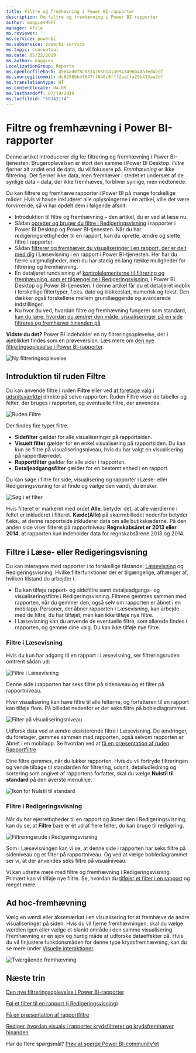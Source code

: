 ```yaml
---
title: Filtre og fremhævning i Power BI-rapporter
description: Om filtre og fremhævning i Power BI-rapporter
author: maggiesMSFT
manager: kfile
ms.reviewer: ''
ms.service: powerbi
ms.subservice: powerbi-service
ms.topic: conceptual
ms.date: 05/22/2019
ms.author: maggies
LocalizationGroup: Reports
ms.openlocfilehash: 4584ad0f8c083a765b1a1a9943496b40a3ed4bdf
ms.sourcegitcommit: dc0258bb4f647ff646c6fff2aaffa29b413aa2df
ms.translationtype: HT
ms.contentlocale: da-DK
ms.lasthandoff: 07/19/2019
ms.locfileid: "68342174"
---
```

# <a name="filters-and-highlighting-in-power-bi-reports"></a>Filtre og fremhævning i Power BI-rapporter
 Denne artikel introducerer dig for filtrering og fremhævning i Power BI-tjenesten. Brugeroplevelsen er stort den samme i Power BI Desktop. *Filtre* fjerner alt andet end de data, du vil fokusere på. *Fremhævning* er ikke filtrering. Det fjerner ikke data, men fremhæver i stedet et undersæt af de synlige data – data, der ikke fremhæves, forbliver synlige, men nedtonede.

Du kan filtrere og fremhæve rapporter i Power BI på mange forskellige måder. Hvis vi havde inkluderet alle oplysningerne i én artikel, ville det være forvirrende, så vi har opdelt dem i følgende afsnit:

* Introduktion til filtre og fremhævning – den artikel, du er ved at læse nu.
* Sådan [opretter og bruger du filtre i Redigeringsvisning](power-bi-report-add-filter.md) i rapporter i Power BI Desktop og Power BI-tjenesten. Når du har redigeringsrettigheder til en rapport, kan du oprette, ændre og slette filtre i rapporter.
* Sådan [filtrerer og fremhæver du visualiseringer i en rapport, der er delt med dig](consumer/end-user-interactions.md) i Læsevisning i en rapport i Power BI-tjenesten. Her har du færre valgmuligheder, men du har stadig en lang række muligheder for filtrering og fremhævning.  
* En detaljeret rundvisning af [kontrolelementerne til filtrering og fremhævning, som er tilgængelige i Redigeringsvisning](power-bi-report-add-filter.md), i Power BI Desktop og Power BI-tjenesten. I denne artikel får du et detaljeret indblik i forskellige filtertyper, f.eks. dato og klokkeslæt, numerisk og tekst. Den dækker også forskellene mellem grundlæggende og avancerede indstillinger.
* Nu hvor du ved, hvordan filtre og fremhævning fungerer som standard, [kan du lære, hvordan du ændrer den måde, visualiseringer på en side filtreres og fremhæver hinanden på](service-reports-visual-interactions.md)

**Vidste du det?** Power BI indeholder en ny filtreringsoplevelse, der i øjeblikket findes som en prøveversion. Læs mere om [den nye filtreringsoplevelse i Power BI-rapporter](power-bi-report-filter.md).

![Ny filtreringsoplevelse](media/power-bi-reports-filters-and-highlighting/power-bi-filter-reading.png)


## <a name="intro-to-the-filters-pane"></a>Introduktion til ruden Filtre

Du kan anvende filtre i ruden **Filtre** eller ved [at foretage valg i udsnitsværktøj](visuals/power-bi-visualization-slicers.md) direkte på selve rapporten. Ruden Filtre viser de tabeller og felter, der bruges i rapporten, og eventuelle filtre, der anvendes. 

![Ruden Filtre](media/power-bi-reports-filters-and-highlighting/power-bi-add-filter-reading-view.png)

Der findes fire typer filtre.

- **Sidefilter** gælder for alle visualiseringer på rapportsiden.     
- **Visuelt filter** gælder for en enkel visualisering på rapportsiden. Du kan kun se filtre på visualiseringsniveau, hvis du har valgt en visualisering på rapportlærredet.    
- **Rapportfilter** gælder for alle sider i rapporten.    
- **Detaljeadgangsfilter** gælder for en bestemt enhed i en rapport.    

Du kan søge i filtre for side, visualisering og rapporter i Læse- eller Redigeringsvisning for at finde og vælge den værdi, du ønsker. 

![Søg i et filter](media/power-bi-reports-filters-and-highlighting/power-bi-search-filter.png)

Hvis filteret er markeret med ordet **Alle**, betyder det, at alle værdierne i feltet er inkluderet i filteret.  **Kæde(Alle)** på skærmbilledet nedenfor betyder f.eks., at denne rapportside inkluderer data om alle butikskæderne.  På den anden side viser filteret på rapportniveau **Regnskabsåret er 2013 eller 2014**, at rapporten kun indeholder data for regnskabsårene 2013 og 2014.

## <a name="filters-in-reading-or-editing-view"></a>Filtre i Læse- eller Redigeringsvisning
Du kan interagere med rapporter i to forskellige tilstande: [Læsevisning](consumer/end-user-reading-view.md) og Redigeringsvisning. Hvilke filterfunktioner der er tilgængelige, afhænger af, hvilken tilstand du arbejder i.

* Du kan tilføje rapport- og sidefiltre samt detaljeadgangs- og visualiseringsfiltre i Redigeringsvisning. Filtrene gemmes sammen med rapporten, når du gemmer den, også selv om rapporten er åbnet i en mobilapp. Personer, der åbner rapporten i Læsevisning, kan arbejde med de filtre, du har tilføjet, men kan ikke tilføje nye filtre.
* I Læsevisning kan du anvende de eventuelle filtre, som allerede findes i rapporten, og gemme dine valg. Du kan ikke tilføje nye filtre.

### <a name="filters-in-reading-view"></a>Filtre i Læsevisning
Hvis du kun har adgang til en rapport i Læsevisning, ser filtreringsruden omtrent sådan ud:

![Filtre i Læsevisning](media/power-bi-reports-filters-and-highlighting/power-bi-filter-reading-view.png)

Denne side i rapporten har seks filtre på sideniveau og et filter på rapportniveau.

Hver visualisering kan have filtre til alle felterne, og forfatteren til en rapport kan tilføje flere. På billedet nedenfor er der seks filtre på boblediagrammet.

![Filter på visualiseringsniveau](media/power-bi-reports-filters-and-highlighting/power-bi-filter-visual-level.png)

Udforsk data ved at ændre eksisterende filtre i Læsevisning. De ændringer, du foretager, gemmes sammen med rapporten, også selvom rapporten er åbnet i en mobilapp. Se hvordan ved at [få en præsentation af ruden Rapportfiltre](consumer/end-user-report-filter.md)

Dine filtre gemmes, når du lukker rapporten. Hvis du vil fortryde filtreringen og vende tilbage til standarden for filtrering, udsnit, detailudledning og sortering som angivet af rapportens forfatter, skal du vælge **Nulstil til standard** på den øverste menulinje.

![Ikon for Nulstil til standard](media/power-bi-reports-filters-and-highlighting/power-bi-reset-to-default.png)

### <a name="filters-in-editing-view"></a>Filtre i Redigeringsvisning
Når du har ejerrettigheder til en rapport og åbner den i Redigeringsvisning, kan du se, at **Filtre** bare er ét ud af flere felter, du kan bruge til redigering.

![Filtreringsrude i Redigeringsvisning](media/power-bi-reports-filters-and-highlighting/power-bi-add-filter-editing-view.png)

Som i Læsevisningen kan vi se, at denne side i rapporten har seks filtre på sideniveau og et filter på rapportniveau. Og ved at vælge boblediagrammet ser vi, at der anvendes seks filtre på visualniveau.

Vi kan udrette mere med filtre og fremhævning i Redigeringsvisning. Primært kan vi tilføje nye filtre. Se, hvordan du [tilføjer et filter i en rapport](power-bi-report-add-filter.md) og meget mere.

## <a name="ad-hoc-highlighting"></a>Ad hoc-fremhævning
Vælg en værdi eller aksemærkat i en visualisering for at fremhæve de andre visualiseringer på siden. Hvis du vil fjerne fremhævningen, skal du vælge værdien igen eller vælge et blankt område i den samme visualisering. Fremhævning er en sjov og hurtig måde at udforske dataeffekter på. Hvis du vil finjustere funktionsmåden for denne type krydsfremhævning, kan du se mere under [Visuelle interaktioner](service-reports-visual-interactions.md).

![Tværgående fremhævning](media/power-bi-reports-filters-and-highlighting/power-bi-adhoc-filter.gif)


## <a name="next-steps"></a>Næste trin

[Den nye filtreringsoplevelse i Power BI-rapporter](power-bi-report-filter.md)

[Føj et filter til en rapport (i Redigeringsvisning)](power-bi-report-add-filter.md)

[Få en præsentation af rapportfiltre](consumer/end-user-report-filter.md)

[Rediger, hvordan visuals i rapporter krydsfiltrerer og krydsfremhæver hinanden](consumer/end-user-interactions.md)

Har du flere spørgsmål? [Prøv at spørge Power BI-community'et](http://community.powerbi.com/)

